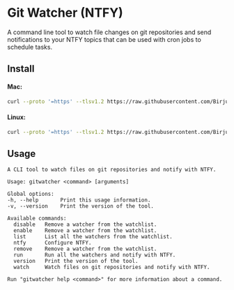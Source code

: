 # Git Watcher (NTFY)

A command line tool to watch file changes on git repositories and send notifications to your NTFY topics that can be
used with cron jobs to schedule tasks.

## Install

#### Mac:

```bash
curl --proto '=https' --tlsv1.2 https://raw.githubusercontent.com/BirjuVachhani/git_watcher/main/install_mac.sh -sSf | bash
```

#### Linux:

```bash
curl --proto '=https' --tlsv1.2 https://raw.githubusercontent.com/BirjuVachhani/git_watcher/main/install_linux.sh -sSf | bash
```

## Usage

```
A CLI tool to watch files on git repositories and notify with NTFY.

Usage: gitwatcher <command> [arguments]

Global options:
-h, --help       Print this usage information.
-v, --version    Print the version of the tool.

Available commands:
  disable   Remove a watcher from the watchlist.
  enable    Remove a watcher from the watchlist.
  list      List all the watchers from the watchlist.
  ntfy      Configure NTFY.
  remove    Remove a watcher from the watchlist.
  run       Run all the watchers and notify with NTFY.
  version   Print the version of the tool.
  watch     Watch files on git repositories and notify with NTFY.

Run "gitwatcher help <command>" for more information about a command.
```